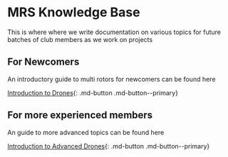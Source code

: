 # MRS Knowledge Base

This is where where we write documentation on various topics for future batches of club members as we work on projects

## For Newcomers

An introductory guide to multi rotors for newcomers can be found here

[Introduction to Drones](introduction_to_drones.md){: .md-button .md-button--primary}

## For more experienced members
An guide to more advanced topics can be found here

[Introduction to Advanced Drones](introduction_to_advanced_drones.md){: .md-button .md-button--primary}